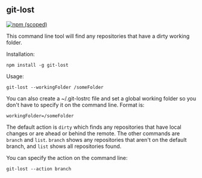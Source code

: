 ## git-lost

[![npm (scoped)](https://img.shields.io/npm/v/@davidahouse/git-lost.svg)](https://www.npmjs.com/package/davidahouse/git-lost)

This command line tool will find any repositories that have a dirty working folder.

Installation:

```
npm install -g git-lost
```

Usage:

```
git-lost --workingFolder /someFolder
```

You can also create a ~/.git-lostrc file and set a global working folder so you don't have to specify it on the command line. Format is:

```
workingFolder=/someFolder
```

The default action is `dirty` which finds any repositories that have local changes or are ahead or behind the remote. The other commands are `branch` and `list`. `branch` shows any repositories that aren't on the default branch, and `list` shows all repositories found.

You can specify the action on the command line:

```
git-lost --action branch
```
